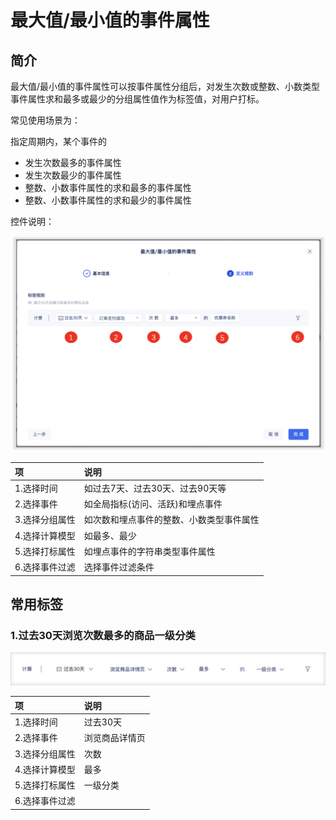 # 最大值/最小值的事件属性

## 简介

最大值/最小值的事件属性可以按事件属性分组后，对发生次数或整数、小数类型事件属性求和最多或最少的分组属性值作为标签值，对用户打标。

常见使用场景为：

指定周期内，某个事件的

* 发生次数最多的事件属性
* 发生次数最少的事件属性
* 整数、小数事件属性的求和最多的事件属性
* 整数、小数事件属性的求和最少的事件属性

控件说明：

![](../../../../../.gitbook/assets/image%20%28565%29.png)

| 项 | 说明 |
| :--- | :--- |
| 1.选择时间 | 如过去7天、过去30天、过去90天等 |
| 2.选择事件 | 如全局指标\(访问、活跃\)和埋点事件 |
| 3.选择分组属性 | 如次数和埋点事件的整数、小数类型事件属性 |
| 4.选择计算模型 | 如最多、最少 |
| 5.选择打标属性 | 如埋点事件的字符串类型事件属性 |
| 6.选择事件过滤 | 选择事件过滤条件 |

## 常用标签

### 1.过去30天浏览次数最多的商品一级分类

![](../../../../../.gitbook/assets/image%20%28222%29.png)

| 项 | 说明 |
| :--- | :--- |
| 1.选择时间 | 过去30天 |
| 2.选择事件 | 浏览商品详情页 |
| 3.选择分组属性 | 次数 |
| 4.选择计算模型 | 最多 |
| 5.选择打标属性 | 一级分类 |
| 6.选择事件过滤 |  |


